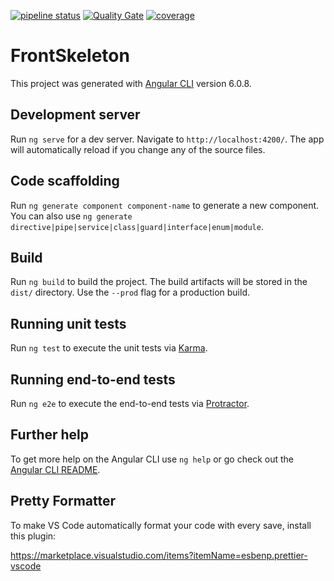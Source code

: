 [![pipeline status](https://gitlab.com/bidi2020-grp/front-tt/badges/integration/pipeline.svg)](https://gitlab.com/bidi2020-grp/front-tt/commits/integration)
[![Quality Gate](https://sonar.integration.ticmas.vi-datec.com/api/badges/gate?key=front-tt)](https://sonar.integration.ticmas.vi-datec.com/dashboard/index/front-tt)
[![coverage](https://sonar.integration.ticmas.vi-datec.com/api/badges/measure?key=front-tt&metric=coverage)](https://sonar.integration.ticmas.vi-datec.com/component_measures/metric/coverage/list?id=front-tt)

# FrontSkeleton

This project was generated with [Angular CLI](https://github.com/angular/angular-cli) version 6.0.8.

## Development server

Run `ng serve` for a dev server. Navigate to `http://localhost:4200/`. The app will automatically reload if you change any of the source files.

## Code scaffolding

Run `ng generate component component-name` to generate a new component. You can also use `ng generate directive|pipe|service|class|guard|interface|enum|module`.

## Build

Run `ng build` to build the project. The build artifacts will be stored in the `dist/` directory. Use the `--prod` flag for a production build.

## Running unit tests

Run `ng test` to execute the unit tests via [Karma](https://karma-runner.github.io).

## Running end-to-end tests

Run `ng e2e` to execute the end-to-end tests via [Protractor](http://www.protractortest.org/).

## Further help

To get more help on the Angular CLI use `ng help` or go check out the [Angular CLI README](https://github.com/angular/angular-cli/blob/master/README.md).

## Pretty Formatter

To make VS Code automatically format your code with every save, install this plugin:

https://marketplace.visualstudio.com/items?itemName=esbenp.prettier-vscode
